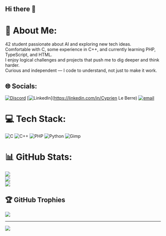 ## Hi there 👋

# 💫 About Me:
42 student passionate about AI and exploring new tech ideas.<br>Comfortable with C, some experience in C++, and currently learning PHP, TypeScript, and HTML.<br>I enjoy logical challenges and projects that push me to dig deeper and think harder.<br>Curious and independent — I code to understand, not just to make it work.


## 🌐 Socials:
[![Discord](https://img.shields.io/badge/Discord-%237289DA.svg?logo=discord&logoColor=white)](https://discord.gg/_lnightmarel_) [![LinkedIn](https://img.shields.io/badge/LinkedIn-%230077B5.svg?logo=linkedin&logoColor=white)](https://linkedin.com/in/Cyprien Le Berre) [![email](https://img.shields.io/badge/Email-D14836?logo=gmail&logoColor=white)](mailto:cyplb76@gmail.com) 

# 💻 Tech Stack:
![C](https://img.shields.io/badge/c-%2300599C.svg?style=for-the-badge&logo=c&logoColor=white) ![C++](https://img.shields.io/badge/c++-%2300599C.svg?style=for-the-badge&logo=c%2B%2B&logoColor=white) ![PHP](https://img.shields.io/badge/php-%23777BB4.svg?style=for-the-badge&logo=php&logoColor=white) ![Python](https://img.shields.io/badge/python-3670A0?style=for-the-badge&logo=python&logoColor=ffdd54) ![Gimp](https://img.shields.io/badge/Gimp-657D8B?style=for-the-badge&logo=gimp&logoColor=FFFFFF)
# 📊 GitHub Stats:
![](https://github-readme-stats.vercel.app/api?username=cle-berr&theme=shadow_red&hide_border=false&include_all_commits=true&count_private=false)<br/>
![](https://nirzak-streak-stats.vercel.app/?user=cle-berr&theme=shadow_red&hide_border=false)<br/>
![](https://github-readme-stats.vercel.app/api/top-langs/?username=cle-berr&theme=shadow_red&hide_border=false&include_all_commits=true&count_private=false&layout=compact)

## 🏆 GitHub Trophies
![](https://github-profile-trophy.vercel.app/?username=cle-berr&theme=monokai&no-frame=false&no-bg=true&margin-w=4)

---
[![](https://visitcount.itsvg.in/api?id=cle-berr&icon=5&color=4)](https://visitcount.itsvg.in)

<!-- Proudly created with GPRM ( https://gprm.itsvg.in ) -->
